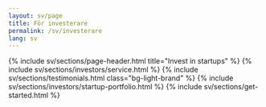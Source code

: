 ```yaml
---
layout: sv/page
title: För investerare
permalink: /sv/investerare
lang: sv
---
```

{% include sv/sections/page-header.html title="Invest in startups" %}
{% include sv/sections/investors/service.html %}
{% include sv/sections/testimonials.html class="bg-light-brand" %}
{% include sv/sections/investors/startup-portfolio.html %}
{% include sv/sections/get-started.html %}